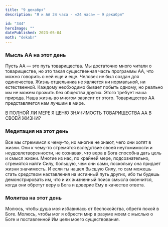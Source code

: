 ```yaml
---
title: "9 декабря"
description: "Я и АА 24 часа - «24 часа» — 9 декабря"

id: "344"
heroImage: ""
datePublished: 2023-05-04
moth: "dekabr"
---
```


### Мысль АА на этот день

Пусть АА — это путь товарищества. Мы достаточно много читали о товариществе,
но это такая существенная часть программы АА, что можно говорить о ней еще и
еще. Человек не был создан для одиночества. Жизнь отшельника не является ни
нормальной, ни естественной. Каждому необходимо бывает побыть одному, но
реально мы не можем прожить без общества других. Этого требует наша природа.
Наша жизнь во многом зависит от этого. Товарищество АА представляется нам
лучшим в мире.

В ПОЛНОЙ ЛИ МЕРЕ Я ЦЕНЮ ЗНАЧИМОСТЬ ТОВАРИЩЕСТВА АА В СВОЕЙ ЖИЗНИ?

### Медитация на этот день

Все мы стремимся к чему-то, но многие не знают, чего они хотят в жизни. Они к
чему-то стремятся вследствие своей неутомимости и неудовлетворенности, не
сознавая, что вера в Бога способна дать цель и смысл жизни. Многие из нас, по
крайней мере, подсознательно, стремятся найти Силу, большую, чем они сами,
поскольку она придает жизни значимость. И если ты нашел Высшую Силу, то сам
можешь стать средством наставления на истинный путь других, ибо ты будешь
демонстрировать им, что и их жизненный поиск смысла окончится, когда они
обретут веру в Бога и доверие Ему в качестве ответа.

### Молитва на этот день

Молюсь, чтобы душа моя избавилась от беспокойства, обретя покой в Боге.
Молюсь, чтобы мог я обрести мир в разуме моем с мыслью о Боге и поставленной
Им цели моего существования.
